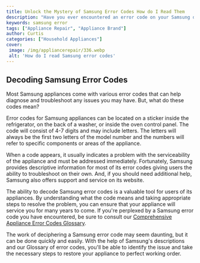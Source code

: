```yaml
---
title: Unlock the Mystery of Samsung Error Codes How do I Read Them
description: "Have you ever encountered an error code on your Samsung device Whether its a smartphone TV or other gadget these errors can be intimidating Find out how to decipher these codes and unlock the mysteries behind them in this blog post"
keywords: samsung error
tags: ["Appliance Repair", "Appliance Brand"]
author: Curtis
categories: ["Household Appliances"]
cover: 
 image: /img/appliancerepair/336.webp
 alt: 'How do I read Samsung error codes'
---
```

## Decoding Samsung Error Codes
Most Samsung appliances come with various error codes that can help diagnose and troubleshoot any issues you may have. But, what do these codes mean?

Error codes for Samsung appliances can be located on a sticker inside the refrigerator, on the back of a washer, or inside the oven control panel. The code will consist of 4-7 digits and may include letters. The letters will always be the first two letters of the model number and the numbers will refer to specific components or areas of the appliance.

When a code appears, it usually indicates a problem with the serviceability of the appliance and must be addressed immediately. Fortunately, Samsung provides descriptive information for most of its error codes giving users the ability to troubleshoot on their own. And, if you should need additional help, Samsung also offers support and service on its website.

The ability to decode Samsung error codes is a valuable tool for users of its appliances. By understanding what the code means and taking appropriate steps to resolve the problem, you can ensure that your appliance will service you for many years to come. If you're perplexed by a Samsung error code you have encountered, be sure to consult our [Comprehensive Appliance Error Codes Glossary](./error-codes/).
 
The work of deciphering a Samsung error code may seem daunting, but it can be done quickly and easily. With the help of Samsung's descriptions and our Glossary of error codes, you'll be able to identify the issue and take the necessary steps to restore your appliance to perfect working order.
